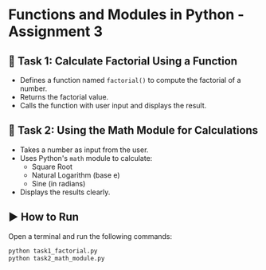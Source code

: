# Functions and Modules in Python - Assignment 3

## 🧮 Task 1: Calculate Factorial Using a Function
- Defines a function named `factorial()` to compute the factorial of a number.
- Returns the factorial value.
- Calls the function with user input and displays the result.

## 🧠 Task 2: Using the Math Module for Calculations
- Takes a number as input from the user.
- Uses Python's `math` module to calculate:
  - Square Root
  - Natural Logarithm (base e)
  - Sine (in radians)
- Displays the results clearly.

## ▶️ How to Run
Open a terminal and run the following commands:

```bash
python task1_factorial.py
python task2_math_module.py
